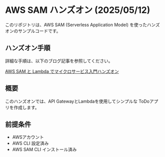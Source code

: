 # AWS SAM ハンズオン (2025/05/12)

このリポジトリは、AWS SAM (Serverless Application Model) を使ったハンズオンのサンプルコードです。

## ハンズオン手順

詳細な手順は、以下のブログ記事を参照してください。

[AWS SAM と Lambda でマイクロサービス入門ハンズオン](https://cloud5.jp/handson-aws-sam-lambda-microservices/)

## 概要

このハンズオンでは、API GatewayとLambdaを使用してシンプルな ToDoアプリを作成します。

## 前提条件

* AWSアカウント
* AWS CLI 設定済み
* AWS SAM CLI インストール済み

